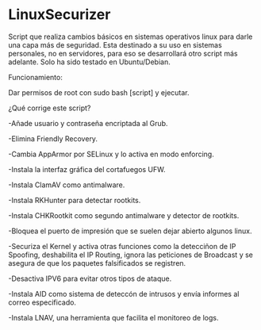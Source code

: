 # LinuxSecurizer
Script que realiza cambios básicos en sistemas operativos linux para darle una capa más de seguridad.
Esta destinado a su uso en sistemas personales, no en servidores, para eso se desarrollará otro script más adelante.
Solo ha sido testado en Ubuntu/Debian.

Funcionamiento:

Dar permisos de root con sudo bash [script] y ejecutar.

¿Qué corrige este script?

-Añade usuario y contraseña encriptada al Grub.

-Elimina Friendly Recovery.

-Cambia AppArmor por SELinux y lo activa en modo enforcing.

-Instala la interfaz gráfica del cortafuegos UFW.

-Instala ClamAV como antimalware.

-Instala RKHunter para detectar rootkits.

-Instala CHKRootkit como segundo antimalware y detector de rootkits.

-Bloquea el puerto de impresión que se suelen dejar abierto algunos linux.

-Securiza el Kernel y activa otras funciones como la detecciñon de IP Spoofing, deshabilita el IP Routing, ignora las peticiones de Broadcast y se asegura de que los paquetes falsificados se registren.

-Desactiva IPV6 para evitar otros tipos de ataque.

-Instala AID como sistema de deteccón de intrusos y envía informes al correo especificado.

-Instala LNAV, una herramienta que facilita el monitoreo de logs.
